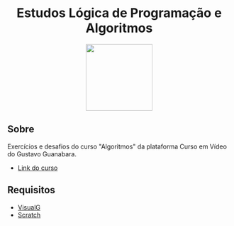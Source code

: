 <div align="center">
    <h1>Estudos Lógica de Programação e Algoritmos</h1>
    <img width=150 src='https://i.ytimg.com/vi/kM9ASKAni_s/maxresdefault.jpg'>
</div>


## Sobre 

Exercícios e desafios do curso "Algoritmos" da plataforma Curso em Vídeo do Gustavo Guanabara.

- [Link do curso](https://www.cursoemvideo.com/course/curso-de-algoritmo/) <br>



## Requisitos
- [VisualG](https://visualg3.com.br/) <br>
- [Scratch](https://scratch.mit.edu/download) <br>

